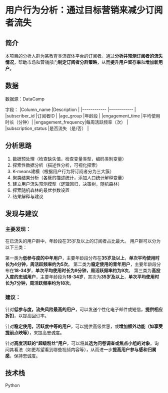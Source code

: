 # 用户行为分析：通过目标营销来减少订阅者流失

## 简介
本项目的分析人群为某教育类流媒体平台的订阅者。通过**分析并预测订阅者的流失情况**，帮助市场和营销部门**制定订阅者分群策略**，从而**提升用户留存率**和**增加新用户**。

## 数据
数据源：DataCamp

字段：
|Column_name         |Description      |
|------------        |------------     |
|subscriber_id       |订阅者ID          |
|age_group           |年龄段            |
|engagement_time     |平均使用时长（分钟）|
|engagement_frequency|每周活跃频率（次）  |
|subscription_status |是否流失（是/否）   |

## 分析思路
1. 数据预处理（检查缺失值，检查变量类型，编码类别变量）
2. 探索性数据分析（描述性分析，可视化探索）
3. K-means建模（根据用户行为将订阅者分为三大簇）
4. 聚类结果分析（各簇的描述统计，添加人口统计解释变量）
5. 建立用户流失预测模型（逻辑回归，决策树，随机森林）
6. 探索随机森林的最优参数设置
7. 结果解释与建议

## 发现与建议
### 主要发现：
在已流失的用户群中，年龄段在35岁及以上的订阅者占比最大。
用户群可以分为以下三类：

第一类为**低参与度的中年用户**，主要年龄段分布在**35岁及以上**，**单次平均使用时长为4分钟，周活跃频率约为5次**。
第二类为**稳定使用的青年用户**，主要年龄段分布在**18-34岁**，**单次平均使用时长为9分钟，周活跃频率约为9次**。
第三类为**高投入度的忠诚用户**，主要年龄段为**18-34岁**，其次为**35岁及以上**，**单次平均使用时长为7分钟，周活跃频率约为18次**。

### 建议：
针对**低参与度，流失风险最高的用户**，可以发送个性化电子邮件或短信，**提供相应折扣**，以提高回订率。

针对**稳定使用，活跃度中等的用户**，可以提供高级优惠，或**增加额外功能（如享受提前点映等）**，来提高忠诚度。

针对**高度活跃的“超级粉丝”用户**，可以将其**选为问卷调查或焦点小组的对象**，询问其看法（如更希望看到哪些视频内容等），从而进一步**提高用户参与感和归属感**，保持忠诚度。

## 技术栈
Python

